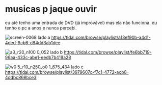 # musicas p jaque ouvir

eu até tenho uma entrada de DVD (já improvável) mas ela não funciona. eu tenho o pc a anos e nunca percebi.

![screen-0068](https://user-images.githubusercontent.com/67103901/184951326-45f182fd-35cc-4cba-a146-38262c8ba956.jpg)
lado a
https://tidal.com/browse/playlist/a13ef90b-a4d1-4ded-9cb6-d84dd3ab1dee

![a3_r20_n100 0_052](https://user-images.githubusercontent.com/67103901/184951359-5e3d1019-1853-4890-b774-d4b6f60800dc.jpg)
lado b
https://tidal.com/browse/playlist/fe6bb719-96aa-433c-abe1-eedb7b418a28

![w0 5_r10_n250_o0 1_675_434](https://user-images.githubusercontent.com/67103901/184952716-25a2e252-1d82-47a5-a5ee-2d8c882318d4.jpg)
lado c
https://tidal.com/browse/playlist/3979607c-f7c1-4772-acb8-4ddbc868bce3
